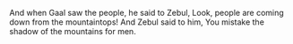 And when Gaal saw the people, he said to Zebul, Look, people are coming down from the mountaintops! And Zebul said to him, You mistake the shadow of the mountains for men.
